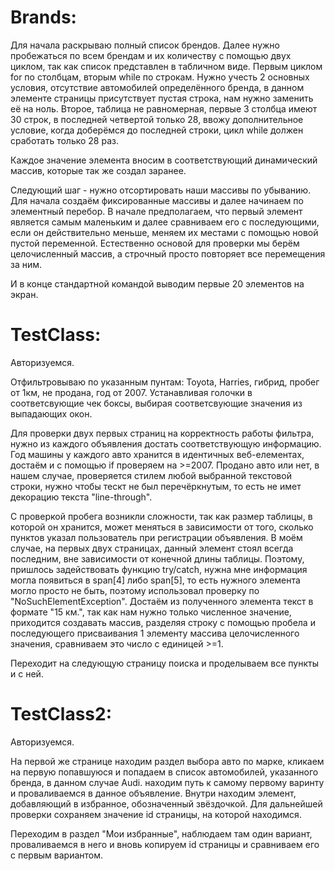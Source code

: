 # Brands:
Для начала раскрываю полный список брендов. Далее нужно пробежаться по всем брендам и их количеству с помощью двух циклом, так как список представлен в табличном виде.
Первым циклом for по столбцам, вторым while по строкам. 
Нужно учесть 2 основных условия, отсутствие автомобилей определённого бренда, в данном элементе страницы присутствует пустая строка, нам нужно заменить её на ноль.
Второе, таблица не равномерная, первые 3 столбца имеют 30 строк, в последней четвертой только 28, ввожу дополнительное условие, когда доберёмся до последней строки, цикл while
должен сработать только 28 раз.

Каждое значение элемента вносим в соответствующий динамический массив, которые так же создал заранее.

Следующий шаг - нужно отсортировать наши массивы по убыванию.
Для начала создаём фиксированные массивы и далее начинаем по элементный перебор. В начале предполагаем, что первый элемент является самым маленьким и далее сравниваем его с
последующими, если он действительно меньше, меняем их местами с помощью новой пустой переменной. Естественно основой для проверки мы берём целочисленный массив, а строчный
просто повторяет все перемещения за ним.

И в конце стандартной командой выводим первые 20 элементов на экран.

# TestClass:
Авторизуемся.

Отфильтровываю по указанным пунтам: Toyota, Harries, гибрид, пробег от 1км, не продана, год от 2007. Устанавливая голочки в соответсвующие чек боксы, выбирая соответсвующие значения из выпадающих окон.

Для проверки двух первых страниц на корректность работы фильтра, нужно из каждого объявления достать соответствующую информацию.
Год машины у каждого авто хранится в идентичных веб-елементах, достаём и с помощью if проверяем на >=2007.
Продано авто или нет, в нашем случае, проверяется стилем любой выбранной текстовой строки, нужно чтобы тескт не был перечёркнутым, то есть не имет декорацию текста "line-through".

С проверкой пробега возникли сложности, так как размер таблицы, в которой он хранится, может меняться в зависимости от того, сколько пунктов указал пользователь при регистрации объявления. В моём случае, на первых двух страницах, данный элемент стоял всегда последним, вне зависимости от конечной длины таблицы. Поэтому, пришлось задействовать функцию try/catch, нужна мне информация могла появиться в span[4] либо span[5], то есть нужного элемента могло просто не быть, поэтому использовал проверку по "NoSuchElementException". Достаём из полученного элемента текст в формате "15 км.", так как нам нужно только численное значение, приходится создавать массив, разделяя строку с помощью пробела и последующего присваивания 1 элементу массива целочисленного значения, сравниваем это число с единицей >=1.

Переходит на следующую страницу поиска и проделываем все пункты и с ней.

# TestClass2:
Авторизуемся.

На первой же странице находим раздел выбора авто по марке, кликаем на первую попавшуюся и попадаем в список автомобилей, указанного бренда, в данном случае Audi. находим путь к самому первому варинту и проваливаемся в данное объявление. Внутри находим элемент, добавляющий в избранное, обозначенный звёздочкой. Для дальнейшей проверки сохраняем значение id страницы, на которой находимся.

Переходим в раздел "Мои избранные", наблюдаем там один вариант, проваливаемся в него и вновь копируем id страницы и сравниваем его с первым вариантом.
